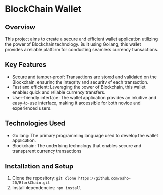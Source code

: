 # BlockChain Wallet

## Overview

This project aims to create a secure and efficient wallet application utilizing the power of Blockchain technology. Built using Go lang, this wallet provides a reliable platform for conducting seamless currency transactions.

## Key Features

- Secure and tamper-proof: Transactions are stored and validated on the Blockchain, ensuring the integrity and security of each transaction.
- Fast and efficient: Leveraging the power of Blockchain, this wallet enables quick and reliable currency transfers.
- User-friendly interface: The wallet application provides an intuitive and easy-to-use interface, making it accessible for both novice and experienced users.

## Technologies Used

- Go lang: The primary programming language used to develop the wallet application.
- Blockchain: The underlying technology that enables secure and transparent currency transactions.

## Installation and Setup

1. Clone the repository: `git clone https://github.com/osho-20/BlockChain.git`
2. Install dependencies: `npm install`

